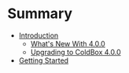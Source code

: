 # Summary

* [Introduction](README.md)
   * [What's New With 4.0.0](introduction/whats_new_with_400.md)
   * [Upgrading to ColdBox 4.0.0](introduction/upgrading_to_coldbox_400.md)
* [Getting Started](getting_started.md)

